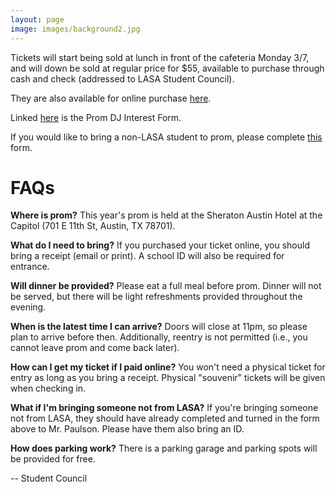 ```yaml
---
layout: page
image: images/background2.jpg
---
```

Tickets will start being sold at lunch in front of the cafeteria Monday 3/7, and will down be sold at regular price for $55, available to purchase through cash and check (addressed to LASA Student Council).

They are also available for online purchase [here](https://linkprotect.cudasvc.com/url?a=https%3a%2f%2faustinisd.schoolcashonline.com%2fFee%2fDetails%2f24554%2f63%2fFalse%2fTrue&c=E,1,I2Z4kS3yZIYPVMNDMQ0Z8q4_s36v5ptrDOTT-ZLjuwsGAybMmKHcA7ql4CKVtrIR_Cg2pNrrfuepyXsG2Dy5yB9HuLV-bLKzrDvWo1e_SUG5&typo=1).

Linked [here](https://forms.gle/j6eX9SS7dnREEsRC7) is the Prom DJ Interest Form.

If you would like to bring a non-LASA student to prom, please complete [this](https://drive.google.com/file/d/1dRJK78CBJWwQ__3GNUAVzkVlxoaIP5O9/view?usp=sharing) form.

# FAQs
**Where is prom?**
This year's prom is held at the Sheraton Austin Hotel at the Capitol (701 E 11th St, Austin, TX 78701).

**What do I need to bring?**
If you purchased your ticket online, you should bring a receipt (email or print). A school ID will also be required for entrance.

**Will dinner be provided?**
Please eat a full meal before prom. Dinner will not be served, but there will be light refreshments provided throughout the evening.

**When is the latest time I can arrive?**
Doors will close at 11pm, so please plan to arrive before then. Additionally, reentry is not permitted (i.e., you cannot leave prom and come back later).

**How can I get my ticket if I paid online?**
You won't need a physical ticket for entry as long as you bring a receipt. Physical "souvenir" tickets will be given when checking in.

**What if I'm bringing someone not from LASA?**
If you're bringing someone not from LASA, they should have already completed and turned in the form above to Mr. Paulson. Please have them also bring an ID.

**How does parking work?**
There is a parking garage and parking spots will be provided for free.

-- Student Council